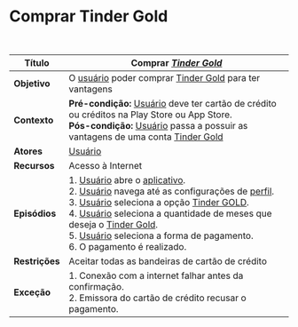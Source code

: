 # Comprar Tinder Gold

<br />

|Título|Comprar [_Tinder Gold_](/modelagem/lexicos#plano-gold)|
|------|-------------------|
|**Objetivo**|O [usuário](/modelagem/lexicos#usuario) poder comprar [Tinder Gold](/modelagem/lexicos#plano-gold) para ter vantagens|
|**Contexto**|**Pré-condição:** [Usuário](/modelagem/lexicos#usuario) deve ter cartão de crédito ou créditos na Play Store ou App Store.<br/>**Pós-condição:** [Usuário](/modelagem/lexicos#usuario) passa a possuir as vantagens de uma conta [Tinder Gold](/modelagem/lexicos#plano-gold)|
|**Atores**|[Usuário](/modelagem/lexicos#usuario)|
|**Recursos**|Acesso à Internet|
|**Episódios**|1. [Usuário](/modelagem/lexicos#usuario) abre o [aplicativo](/modelagem/lexicos#tinder).<br/>2. [Usuário](/modelagem/lexicos#usuario) navega até as configurações de [perfil](/modelagem/lexicos#usuario).<br/>3. [Usuário](/modelagem/lexicos#usuario) seleciona a opção [Tinder GOLD](/modelagem/lexicos#plano-gold).<br/>4. [Usuário](/modelagem/lexicos#usuario) seleciona a quantidade de meses que deseja o [Tinder Gold](/modelagem/lexicos#plano-gold).<br/>5. [Usuário](/modelagem/lexicos#usuario) seleciona a forma de pagamento.<br/>6. O pagamento é realizado.|
|**Restrições**|Aceitar todas as bandeiras de cartão de crédito|
|**Exceção**|1. Conexão com a internet falhar antes da confirmação.<br/>2. Emissora do cartão de crédito recusar o pagamento.|

